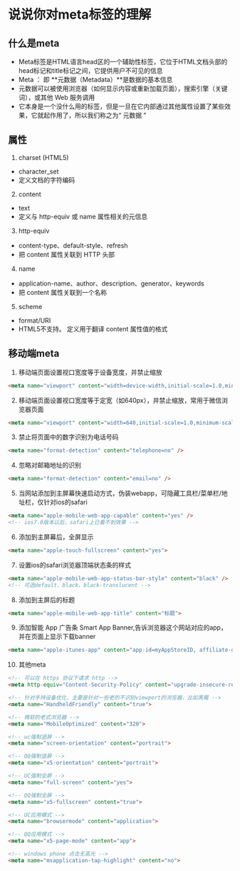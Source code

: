 # 说说你对meta标签的理解

## 什么是meta

- Meta标签是HTML语言head区的一个辅助性标签，它位于HTML文档头部的head标记和title标记之间，它提供用户不可见的信息
- Meta ： 即 **元数据（Metadata）**是数据的基本信息
- 元数据可以被使用浏览器（如何显示内容或重新加载页面），搜索引擎（关键词），或其他 Web 服务调用
- 它本身是一个没什么用的标签，但是一旦在它内部通过其他属性设置了某些效果，它就起作用了，所以我们称之为“ 元数据 ”

## 属性

1. charset (HTML5)
  - character_set
  - 定义文档的字符编码
2. content
  - text
  - 定义与 http-equiv 或 name 属性相关的元信息
3. http-equiv
  - content-type、default-style、refresh
  - 把 content 属性关联到 HTTP 头部
4. name
  - application-name、author、description、generator、keywords
  - 把 content 属性关联到一个名称
5. scheme
  - format/URI
  - HTML5不支持。 定义用于翻译 content 属性值的格式

## 移动端meta

1. 移动端页面设置视口宽度等于设备宽度，并禁止缩放
```html
<meta name="viewport" content="width=device-width,initial-scale=1.0,minimum-scale=1.0,maximum-scale=1.0,user-scalable=no" />
```

2. 移动端页面设置视口宽度等于定宽（如640px），并禁止缩放，常用于微信浏览器页面
```html
<meta name="viewport" content="width=640,initial-scale=1.0,minimum-scale=1.0,maximum-scale=1.0,user-scalable=no" />
```

3. 禁止将页面中的数字识别为电话号码
```html
<meta name="format-detection" content="telephone=no" />
```

4. 忽略对邮箱地址的识别
```html
<meta name="format-detection" content="email=no" />
```

5. 当网站添加到主屏幕快速启动方式，伪装webapp，可隐藏工具栏/菜单栏/地址栏，仅针对ios的safari
```html
<meta name="apple-mobile-web-app-capable" content="yes" />
<!-- ios7.0版本以后，safari上已看不到效果 -->
```

6. 添加到主屏幕后，全屏显示
```html
<meta name="apple-touch-fullscreen" content="yes">
```

7. 设置ios的safari浏览器顶端状态条的样式
```html
<meta name="apple-mobile-web-app-status-bar-style" content="black" />
<!-- 可选default、black、black-translucent -->
```

8. 添加到主屏后的标题
```html
<meta name="apple-mobile-web-app-title" content="标题">
```

9. 添加智能 App 广告条 Smart App Banner,告诉浏览器这个网站对应的app，并在页面上显示下载banner
```html
<meta name="apple-itunes-app" content="app-id=myAppStoreID, affiliate-data=myAffiliateData, app-argument=myURL">
```

10. 其他meta
```html
<!-- 可以在 https 协议下请求 http -->
<meta http-equiv="Content-Security-Policy" content="upgrade-insecure-requests" />

<!-- 针对手持设备优化，主要是针对一些老的不识别viewport的浏览器，比如黑莓 -->
<meta name="HandheldFriendly" content="true">

<!-- 微软的老式浏览器 -->
<meta name="MobileOptimized" content="320">

<!-- uc强制竖屏 -->
<meta name="screen-orientation" content="portrait">

<!-- QQ强制竖屏 -->
<meta name="x5-orientation" content="portrait">

<!-- UC强制全屏 -->
<meta name="full-screen" content="yes">

<!-- QQ强制全屏 -->
<meta name="x5-fullscreen" content="true">

<!-- UC应用模式 -->
<meta name="browsermode" content="application">

<!-- QQ应用模式 -->
<meta name="x5-page-mode" content="app">

<!-- windows phone 点击无高光 -->
<meta name="msapplication-tap-highlight" content="no">
```


